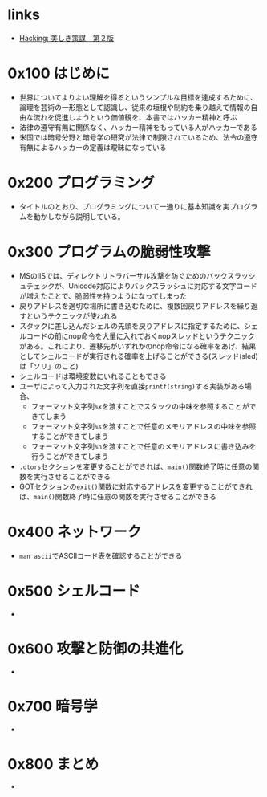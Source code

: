 # links

- [Hacking: 美しき策謀　第２版](https://www.oreilly.co.jp/books/9784873115146/)

# 0x100 はじめに

- 世界についてよりよい理解を得るというシンプルな目標を達成するために、論理を芸術の一形態として認識し、従来の垣根や制約を乗り越えて情報の自由な流れを促進しようという価値観を、本書ではハッカー精神と呼ぶ
- 法律の遵守有無に関係なく、ハッカー精神をもっている人がハッカーである
- 米国では暗号分野と暗号学の研究が法律で制限されているため、法令の遵守有無によるハッカーの定義は曖昧になっている

# 0x200 プログラミング

- タイトルのとおり、プログラミングについて一通りに基本知識を実プログラムを動かしながら説明している。

# 0x300 プログラムの脆弱性攻撃

- MSのIISでは、ディレクトリトラバーサル攻撃を防ぐためのバックスラッシュチェックが、Unicode対応によりバックスラッシュに対応する文字コードが増えたことで、脆弱性を持つようになってしまった
- 戻りアドレスを適切な場所に書き込むために、複数回戻りアドレスを繰り返すというテクニックが使われる
- スタックに差し込んだシェルの先頭を戻りアドレスに指定するために、シェルコードの前にnop命令を大量に入れておくnopスレッドというテクニックがある。これにより、遷移先がいずれかのnop命令になる確率をあげ、結果としてシェルコードが実行される確率を上げることができる(スレッド(sled)は「ソリ」のこと)
- シェルコードは環境変数にいれることもできる
- ユーザによって入力された文字列を直接`printf(string)`する実装がある場合、
  - フォーマット文字列`%x`を渡すことでスタックの中味を参照することができてしまう
  - フォーマット文字列`%s`を渡すことで任意のメモリアドレスの中味を参照することができてしまう
  - フォーマット文字列`%n`を渡すことで任意のメモリアドレスに書き込みを行うことができてしまう
- `.dtors`セクションを変更することができれば、`main()`関数終了時に任意の関数を実行させることができる
- GOTセクションの`exit()`関数に対応するアドレスを変更することができれば、`main()`関数終了時に任意の関数を実行させることができる

# 0x400 ネットワーク

- `man ascii`でASCIIコード表を確認することができる

# 0x500 シェルコード

- 

# 0x600 攻撃と防御の共進化

- 

# 0x700 暗号学

- 

# 0x800 まとめ

- 
